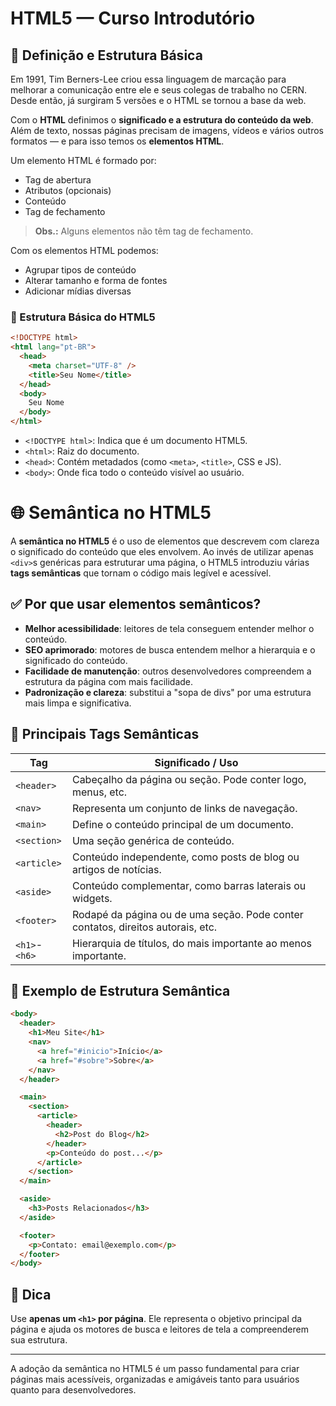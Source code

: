 # HTML5 — Curso Introdutório

## 📖 Definição e Estrutura Básica

Em 1991, Tim Berners-Lee criou essa linguagem de marcação para melhorar a comunicação entre ele e seus colegas de trabalho no CERN. Desde então, já surgiram 5 versões e o HTML se tornou a base da web.

Com o **HTML** definimos o **significado e a estrutura do conteúdo da web**. Além de texto, nossas páginas precisam de imagens, vídeos e vários outros formatos — e para isso temos os **elementos HTML**.

Um elemento HTML é formado por:
- Tag de abertura
- Atributos (opcionais)
- Conteúdo
- Tag de fechamento

> **Obs.:** Alguns elementos não têm tag de fechamento.

Com os elementos HTML podemos:
- Agrupar tipos de conteúdo
- Alterar tamanho e forma de fontes
- Adicionar mídias diversas

### 🧱 Estrutura Básica do HTML5

```html
<!DOCTYPE html>
<html lang="pt-BR">
  <head>
    <meta charset="UTF-8" />
    <title>Seu Nome</title>
  </head>
  <body>
    Seu Nome
  </body>
</html>
```

- `<!DOCTYPE html>`: Indica que é um documento HTML5.
- `<html>`: Raiz do documento.
- `<head>`: Contém metadados (como `<meta>`, `<title>`, CSS e JS).
- `<body>`: Onde fica todo o conteúdo visível ao usuário.
# 🌐 Semântica no HTML5

A **semântica no HTML5** é o uso de elementos que descrevem com clareza o significado do conteúdo que eles envolvem. Ao invés de utilizar apenas `<div>`s genéricas para estruturar uma página, o HTML5 introduziu várias **tags semânticas** que tornam o código mais legível e acessível.

## ✅ Por que usar elementos semânticos?

- **Melhor acessibilidade**: leitores de tela conseguem entender melhor o conteúdo.
- **SEO aprimorado**: motores de busca entendem melhor a hierarquia e o significado do conteúdo.
- **Facilidade de manutenção**: outros desenvolvedores compreendem a estrutura da página com mais facilidade.
- **Padronização e clareza**: substitui a "sopa de divs" por uma estrutura mais limpa e significativa.

## 🧩 Principais Tags Semânticas

| Tag        | Significado / Uso |
|------------|-------------------|
| `<header>` | Cabeçalho da página ou seção. Pode conter logo, menus, etc. |
| `<nav>`    | Representa um conjunto de links de navegação. |
| `<main>`   | Define o conteúdo principal de um documento. |
| `<section>`| Uma seção genérica de conteúdo. |
| `<article>`| Conteúdo independente, como posts de blog ou artigos de notícias. |
| `<aside>`  | Conteúdo complementar, como barras laterais ou widgets. |
| `<footer>` | Rodapé da página ou de uma seção. Pode conter contatos, direitos autorais, etc. |
| `<h1>`-`<h6>` | Hierarquia de títulos, do mais importante ao menos importante. |

## 📘 Exemplo de Estrutura Semântica

```html
<body>
  <header>
    <h1>Meu Site</h1>
    <nav>
      <a href="#inicio">Início</a>
      <a href="#sobre">Sobre</a>
    </nav>
  </header>

  <main>
    <section>
      <article>
        <header>
          <h2>Post do Blog</h2>
        </header>
        <p>Conteúdo do post...</p>
      </article>
    </section>
  </main>

  <aside>
    <h3>Posts Relacionados</h3>
  </aside>

  <footer>
    <p>Contato: email@exemplo.com</p>
  </footer>
</body>
```

## 📌 Dica

Use **apenas um `<h1>` por página**. Ele representa o objetivo principal da página e ajuda os motores de busca e leitores de tela a compreenderem sua estrutura.

---

A adoção da semântica no HTML5 é um passo fundamental para criar páginas mais acessíveis, organizadas e amigáveis tanto para usuários quanto para desenvolvedores.
